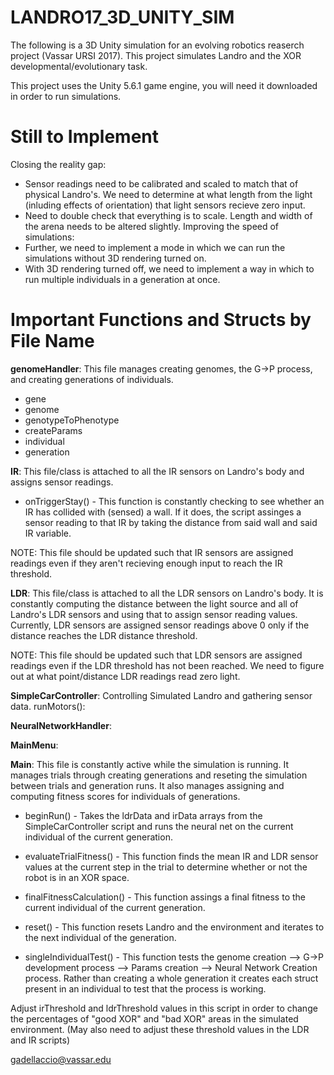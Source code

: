 # **LANDRO17_3D_UNITY_SIM**
The following is a 3D Unity simulation for an evolving robotics reaserch project (Vassar URSI 2017).
This project simulates Landro and the XOR developmental/evolutionary task.

This project uses the Unity 5.6.1 game engine, you will need it downloaded in order to run simulations.

# Still to Implement
Closing the reality gap:
- Sensor readings need to be calibrated and scaled to match that of physical Landro's. We need to determine at what length from the light (inluding effects of orientation) that light sensors recieve zero input.
- Need to double check that everything is to scale. Length and width of the arena needs to be altered slightly.
Improving the speed of simulations: 
- Further, we need to implement a mode in which we can run the simulations without 3D rendering turned on. 
- With 3D rendering turned off, we need to implement a way in which to run multiple individuals in a generation at once.

# Important Functions and Structs by File Name
**genomeHandler**: This file manages creating genomes, the G->P process, and creating generations of individuals.
- gene 
- genome
- genotypeToPhenotype
- createParams
- individual
- generation

**IR**: This file/class is attached to all the IR sensors on Landro's body and assigns sensor readings.

- onTriggerStay() - This function is constantly checking to see whether an IR has collided with (sensed) a wall. If it does, the script assinges a sensor reading to that IR by taking the distance from said wall and said IR variable. 

NOTE: This file should be updated such that IR sensors are assigned readings even if they aren't recieving enough input to reach the IR threshold.

**LDR**: This file/class is attached to all the LDR sensors on Landro's body. It is constantly computing the distance between the light source and all of Landro's LDR sensors and using that to assign sensor reading values. Currently, LDR sensors are assigned sensor readings above 0 only if the distance reaches the LDR distance threshold.

NOTE: This file should be updated such that LDR sensors are assigned readings even if the LDR threshold has not been reached. We need to figure out at what point/distance LDR readings read zero light. 


**SimpleCarController**: Controlling Simulated Landro and gathering sensor data.
	runMotors(): 

**NeuralNetworkHandler**:

**MainMenu**: 
	

**Main**: This file is constantly active while the simulation is running. It manages trials through creating generations and reseting the simulation between trials and generation runs. It also manages assigning and computing fitness scores for individuals of generations.
	
- beginRun() - Takes the ldrData and irData arrays from the SimpleCarController script and runs the neural net on the current individual of the current generation.

- evaluateTrialFitness() - This function finds the mean IR and LDR sensor values at the current step in the trial to determine whether or not the robot is in an XOR space.

- finalFitnessCalculation() - This function assings a final fitness to the current individual of the current generation.

- reset() - This function resets Landro and the environment and iterates to the next individual of the generation.

- singleIndividualTest() - This function tests the genome creation --> G->P development process --> Params creation --> Neural Network Creation process. Rather than creating a whole generation it creates each struct present in an individual to test that the process is working.
	
Adjust irThreshold and ldrThreshold values in this script in order to change the percentages of "good XOR" and "bad XOR" areas in the simulated environment. (May also need to adjust these threshold values in the LDR and IR scripts)


gadellaccio@vassar.edu
